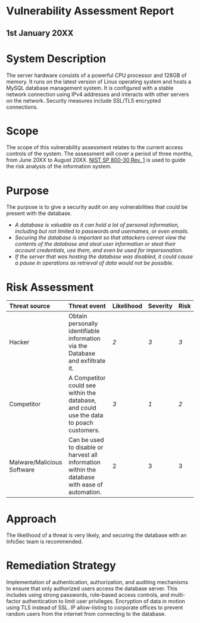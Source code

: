 # **Vulnerability Assessment Report**

## **1st January 20XX**

# **System Description**

The server hardware consists of a powerful CPU processor and 128GB of memory. It runs on the latest version of Linux operating system and hosts a MySQL database management system. It is configured with a stable network connection using IPv4 addresses and interacts with other servers on the network. Security measures include SSL/TLS encrypted connections.

# **Scope**

The scope of this vulnerability assessment relates to the current access controls of the system. The assessment will cover a period of three months, from June 20XX to August 20XX. [NIST SP 800-30 Rev. 1](https://docs.google.com/document/d/1pRpdpQMEWskxSkwqEMv8W7A7x8GXQlcn0hEcDzWet3Y/template/preview?usp=sharing&resourcekey=0-3GRRWAd8HryVgof-Jc33yA) is used to guide the risk analysis of the information system.

# **Purpose**

The purpose is to give a security audit on any vulnerabilities that could be present with the database.

* *A database is valuable as it can hold a lot of personal information, including but not limited to passwords and usernames, or even emails.*  
* *Securing the database is important so that attackers cannot view the contents of the database and steal user information or steal their account credentials, use them, and even be used for impersonation.*  
* *If the server that was hosting the database was disabled, it could cause a pause in operations as retrieval of data would not be possible.*

# **Risk Assessment**

| Threat source | Threat event | Likelihood | Severity | Risk |
| :---- | :---- | :---- | :---- | :---- |
| Hacker | Obtain personally identifiable information via the Database and exfiltrate it. | *2* | *3* | *3* |
| Competitor | A Competitor could see within the database, and could use the data to poach customers.| *3* | *1* | *2* |
| Malware/Malicious Software | Can be used to disable or harvest all information within the database with ease of automation. | 2 | 3 | 3 |

# **Approach**

The likelihood of a threat is very likely, and securing the database with an InfoSec team is recommended.

# **Remediation Strategy**

Implementation of authentication, authorization, and auditing mechanisms to ensure that only authorized users access the database server. This includes using strong passwords, role-based access controls, and multi-factor authentication to limit user privileges. Encryption of data in motion using TLS instead of SSL. IP allow-listing to corporate offices to prevent random users from the internet from connecting to the database.
